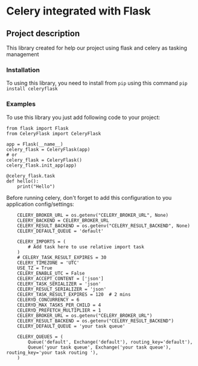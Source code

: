 # Celery integrated with Flask

## Project description

This library created for help our project using flask and celery as tasking management


### Installation

To using this library, you need to install from ```pip``` using this command
```pip install celeryflask```


### Examples

To use this library you just add following code to your project:

```
from flask import Flask
from CeleryFlask import CeleryFlask

app = Flask(__name__)
celery_flask = CeleryFlask(app)
# or
celery_flask = CeleryFlask()
celery_flask.init_app(app)

@celery_flask.task
def hello():
    print("Hello")
```

Before running celery, don't forget to add this configuration to you application config/settings:
```
    CELERY_BROKER_URL = os.getenv("CELERY_BROKER_URL", None)
    CLEERY_BACKEND = CELERY_BROKER_URL
    CELERY_RESULT_BACKEND = os.getenv("CELERY_RESULT_BACKEND", None)
    CELERY_DEFAULT_QUEUE = 'default'

    CELERY_IMPORTS = (
        # Add task here to use relative import task
    )
    # CELERY_TASK_RESULT_EXPIRES = 30
    CELERY_TIMEZONE = 'UTC'
    USE_TZ = True
    CELERY_ENABLE_UTC = False
    CELERY_ACCEPT_CONTENT = ['json']
    CELERY_TASK_SERIALIZER = 'json'
    CELERY_RESULT_SERIALIZER = 'json'
    CELERY_TASK_RESULT_EXPIRES = 120  # 2 mins
    CELERYD_CONCURRENCY = 6
    CELERYD_MAX_TASKS_PER_CHILD = 4
    CELERYD_PREFETCH_MULTIPLIER = 1
    CELERY_BROKER_URL = os.getenv("CELERY_BROKER_URL")
    CELERY_RESULT_BACKEND = os.getenv("CELERY_RESULT_BACKEND")
    CELERY_DEFAULT_QUEUE = 'your task queue'

    CELERY_QUEUES = (
        Queue('default', Exchange('default'), routing_key='default'),
        Queue('your task queue', Exchange('your task queue'), routing_key='your task routing '),
    )
```
